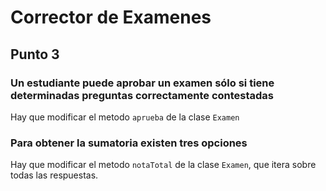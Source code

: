 # Corrector de Examenes

## Punto 3

### Un estudiante puede aprobar un examen sólo si tiene determinadas preguntas correctamente contestadas

Hay que modificar el metodo `aprueba` de la clase `Examen`

### Para obtener la sumatoria existen tres opciones

Hay que modificar el metodo `notaTotal` de la clase `Examen`, que itera sobre todas las respuestas.